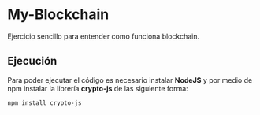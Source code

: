 # My-Blockchain
Ejercicio sencillo para entender como funciona blockchain.

## Ejecución
Para poder ejecutar el código es necesario instalar **NodeJS** y por medio de npm instalar la librería **crypto-js** de las siguiente forma:
```
npm install crypto-js
```
